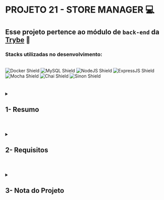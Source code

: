 # PROJETO 21 - STORE MANAGER :computer:

## Esse projeto pertence ao módulo de `back-end` da [Trybe](https://www.betrybe.com/) :green_heart:

### Stacks utilizadas no desenvolvimento:
<div style="display: inline_block"><br>
  <img src="https://img.shields.io/badge/Docker-2CA5E0?style=for-the-badge&logo=docker&logoColor=white" alt="Docker Shield" />
  <img src="https://img.shields.io/badge/MySQL-005C84?style=for-the-badge&logo=mysql&logoColor=white" alt="MySQL Shield" />
  <img src="https://img.shields.io/badge/Node.js-339933?style=for-the-badge&logo=nodedotjs&logoColor=white" alt="NodeJS Shield" />
  <img src="https://img.shields.io/badge/Express.js-000000?style=for-the-badge&logo=express&logoColor=white" alt="ExpressJS Shield" />
  <img src="https://img.shields.io/badge/Mocha-8D6748?style=for-the-badge&logo=Mocha&logoColor=white" alt="Mocha Shield" />
  <img src="https://img.shields.io/badge/chai-A30701?style=for-the-badge&logo=chai&logoColor=white" alt="Chai Shield" />
  <img src="https://img.shields.io/badge/Sinon-2EE5E0?style=for-the-badge&logo=Sinon" alt="Sinon Shield" />
</div>
 
 #
<details>
 
<summary>
  
## 1- Resumo
  
</summary>

Esse projeto consistiu na criação de uma API RESTful, sendo ela um sistema de gerenciamento de vendas.

Uma API RESTful recebe esse nome por seguir regras e restrições pré-determinadas no desenvolvimento de uma aplicação, garantindo uma interface bem definida, com rotinas padronizadas e facilmente representadas, que facilitam a comunicação entre máquinas e usuários.

Essa API foi construída com base na arquitetura por camadas chamada de Model-Service-Controller (MSC). Nessa arquitetura subdividimos todo código da aplicação por sua função na camada que compete a cada um.

Outras features desse projeto:
- Utilização do MySQL para o gerenciamento do banco;
- NodeJS;
- Docker;

Para implementação dos testes da aplicação foi utilizado Mocha, Chai e o Sinon. Veja mais abaixo!
  
</details>

#

<details>
 
<summary>
 
## 2- Requisitos

</summary>

* I. Crie endpoints para listar produtos
* II. Desenvolva testes que cubram no mínimo 5% de linhas e tenha no mínimo 2 funções escritas nas camadas da sua aplicação
* III. Crie endpoint para cadastrar produtos
* IV. Crie validações para produtos
* V. Desenvolva testes que cubram no mínimo 10% de linhas e tenha no mínimo 3 funções escritas nas camadas da sua aplicação
* VI. Crie endpoint para validar e cadastrar vendas
* VII. Desenvolva testes que cubram no mínimo 15% de linhas e tenha no mínimo 4 funções escritas nas camadas da sua aplicação
* VIII. Crie endpoints para listar vendas
* IX. Desenvolva testes que cubram no mínimo 20% de linhas e tenha no mínimo 6 funções escritas nas camadas da sua aplicação
* X. Crie endpoint para atualizar um produto
* XI. Desenvolva testes que cubram no mínimo 25% de linhas e tenha no mínimo 7 funções escritas nas camadas da sua aplicação
* XII. Crie endpoint para deletar um produto
* XIII. Desenvolva testes que cubram no mínimo 30% de linhas e tenha no mínimo 8 funções escritas nas camadas da sua aplicação
* XIV. Crie endpoint para deletar uma venda
* XV. Desenvolva testes que cubram no mínimo 35% de linhas e tenha no mínimo 9 funções escritas nas camadas da sua aplicação
* XVI. Crie endpoint para atualizar uma venda
* XVII. Desenvolva testes que cubram no mínimo 40% de linhas e tenha no mínimo 10 funções escritas nas camadas da sua aplicação
* XVIII. Crie endpoint products/search?q=searchTerm
* XIX. Desenvolva testes que cubram no mínimo 50% de linhas e tenha no mínimo 10 funções escritas nas camadas da sua aplicação
* XX. Desenvolva testes que cubram no mínimo 60% de linhas e tenha no mínimo 10 funções escritas nas camadas da sua aplicação
  
</details>

# 

<details>
 
<summary>

## 3- Nota do Projeto
 
</summary>

## 100% :heavy_check_mark:

![Project-store-manager-grade](https://github.com/jonnoliveira/trybe-project-21-store-manager/blob/main/images/store-manager-grade.png)

</details> 
 
# 

